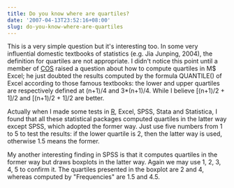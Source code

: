 ```yaml
---
title: Do you know where are quartiles?
date: '2007-04-13T23:52:16+08:00'
slug: do-you-know-where-are-quartiles
---
```


This is a very simple question but it's interesting too. In some very influential domestic textbooks of statistics (e.g. Jia Junping, 2004), the definition for quartiles are not appropriate. I didn't notice this point until a member of [COS](http://www.cos.name) raised a question about how to compute quartiles in M$ Excel; he just doubted the results computed by the formula QUANTILE() of Excel according to those famous textbooks: the lower and upper quartiles are respectively defined at (n+1)/4 and 3*(n+1)/4. While I believe [(n+1)/2 + 1]/2 and [(n+1)/2 + 1]/2 are better.

Actually when I made some tests in [R](http://www.r-project.org), Excel, SPSS, Stata and Statistica, I found that all these statistical packages computed quartiles in the latter way except SPSS, which adopted the former way. Just use five numbers from 1 to 5 to test the results: if the lower quartile is 2, then the latter way is used, otherwise 1.5 means the former.

My another interesting finding in SPSS is that it computes quartiles in the former way but draws boxplots in the latter way. Again we may use 1, 2, 3, 4, 5 to confirm it. The quartiles presented in the boxplot are 2 and 4, whereas computed by "Frequencies" are 1.5 and 4.5.  

